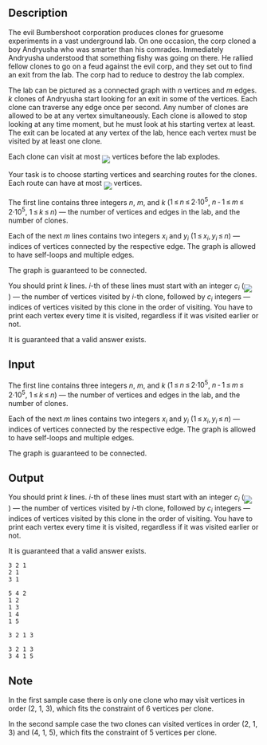 ## Description

<div><p>The evil Bumbershoot corporation produces clones for gruesome experiments in a vast underground lab. On one occasion, the corp cloned a boy Andryusha who was smarter than his comrades. Immediately Andryusha understood that something fishy was going on there. He rallied fellow clones to go on a feud against the evil corp, and they set out to find an exit from the lab. The corp had to reduce to destroy the lab complex.</p><p>The lab can be pictured as a connected graph with <span class="tex-span"><i>n</i></span> vertices and <span class="tex-span"><i>m</i></span> edges. <span class="tex-span"><i>k</i></span> clones of Andryusha start looking for an exit in some of the vertices. Each clone can traverse any edge once per second. Any number of clones are allowed to be at any vertex simultaneously. Each clone is allowed to stop looking at any time moment, but he must look at his starting vertex at least. The exit can be located at any vertex of the lab, hence each vertex must be visited by at least one clone.</p><p>Each clone can visit at most <img align="middle" class="tex-formula" src="file://P0l8IX88.png" style="max-width: 100.0%;max-height: 100.0%;"> vertices before the lab explodes.</p><p>Your task is to choose starting vertices and searching routes for the clones. Each route can have at most <img align="middle" class="tex-formula" src="file://Tu1BC6dS.png" style="max-width: 100.0%;max-height: 100.0%;"> vertices.</p></div><div class="input-specification"><p>The first line contains three integers <span class="tex-span"><i>n</i></span>, <span class="tex-span"><i>m</i></span>, and <span class="tex-span"><i>k</i></span> (<span class="tex-span">1 ≤ <i>n</i> ≤ 2·10<sup class="upper-index">5</sup></span>, <span class="tex-span"><i>n</i> - 1 ≤ <i>m</i> ≤ 2·10<sup class="upper-index">5</sup></span>, <span class="tex-span">1 ≤ <i>k</i> ≤ <i>n</i></span>)&nbsp;— the number of vertices and edges in the lab, and the number of clones.</p><p>Each of the next <span class="tex-span"><i>m</i></span> lines contains two integers <span class="tex-span"><i>x</i><sub class="lower-index"><i>i</i></sub></span> and <span class="tex-span"><i>y</i><sub class="lower-index"><i>i</i></sub></span> (<span class="tex-span">1 ≤ <i>x</i><sub class="lower-index"><i>i</i></sub>, <i>y</i><sub class="lower-index"><i>i</i></sub> ≤ <i>n</i></span>)&nbsp;— indices of vertices connected by the respective edge. The graph is allowed to have self-loops and multiple edges.</p><p>The graph is guaranteed to be connected.</p></div><div class="output-specification"><p>You should print <span class="tex-span"><i>k</i></span> lines. <span class="tex-span"><i>i</i></span>-th of these lines must start with an integer <span class="tex-span"><i>c</i><sub class="lower-index"><i>i</i></sub></span> (<img align="middle" class="tex-formula" src="file://GCQGQKYS.png" style="max-width: 100.0%;max-height: 100.0%;">)&nbsp;— the number of vertices visited by <span class="tex-span"><i>i</i></span>-th clone, followed by <span class="tex-span"><i>c</i><sub class="lower-index"><i>i</i></sub></span> integers&nbsp;— indices of vertices visited by this clone in the order of visiting. You have to print each vertex every time it is visited, regardless if it was visited earlier or not.</p><p>It is guaranteed that a valid answer exists.</p></div>

## Input

<p>The first line contains three integers <span class="tex-span"><i>n</i></span>, <span class="tex-span"><i>m</i></span>, and <span class="tex-span"><i>k</i></span> (<span class="tex-span">1 ≤ <i>n</i> ≤ 2·10<sup class="upper-index">5</sup></span>, <span class="tex-span"><i>n</i> - 1 ≤ <i>m</i> ≤ 2·10<sup class="upper-index">5</sup></span>, <span class="tex-span">1 ≤ <i>k</i> ≤ <i>n</i></span>)&nbsp;— the number of vertices and edges in the lab, and the number of clones.</p><p>Each of the next <span class="tex-span"><i>m</i></span> lines contains two integers <span class="tex-span"><i>x</i><sub class="lower-index"><i>i</i></sub></span> and <span class="tex-span"><i>y</i><sub class="lower-index"><i>i</i></sub></span> (<span class="tex-span">1 ≤ <i>x</i><sub class="lower-index"><i>i</i></sub>, <i>y</i><sub class="lower-index"><i>i</i></sub> ≤ <i>n</i></span>)&nbsp;— indices of vertices connected by the respective edge. The graph is allowed to have self-loops and multiple edges.</p><p>The graph is guaranteed to be connected.</p>

## Output

<p>You should print <span class="tex-span"><i>k</i></span> lines. <span class="tex-span"><i>i</i></span>-th of these lines must start with an integer <span class="tex-span"><i>c</i><sub class="lower-index"><i>i</i></sub></span> (<img align="middle" class="tex-formula" src="file://GCQGQKYS.png" style="max-width: 100.0%;max-height: 100.0%;">)&nbsp;— the number of vertices visited by <span class="tex-span"><i>i</i></span>-th clone, followed by <span class="tex-span"><i>c</i><sub class="lower-index"><i>i</i></sub></span> integers&nbsp;— indices of vertices visited by this clone in the order of visiting. You have to print each vertex every time it is visited, regardless if it was visited earlier or not.</p><p>It is guaranteed that a valid answer exists.</p>





```input1
3 2 1
2 1
3 1

```




```input2
5 4 2
1 2
1 3
1 4
1 5

```




```output1
3 2 1 3

```




```output2
3 2 1 3
3 4 1 5
```



## Note

<p>In the first sample case there is only one clone who may visit vertices in order (2, 1, 3), which fits the constraint of 6 vertices per clone.</p><p>In the second sample case the two clones can visited vertices in order (2, 1, 3) and (4, 1, 5), which fits the constraint of 5 vertices per clone.</p>
